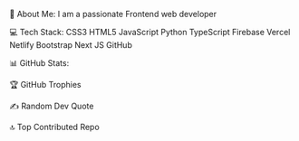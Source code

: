 💫 About Me:
I am a passionate Frontend web developer

💻 Tech Stack:
CSS3 HTML5 JavaScript Python TypeScript Firebase Vercel Netlify Bootstrap Next JS GitHub

📊 GitHub Stats:




🏆 GitHub Trophies


✍️ Random Dev Quote


🔝 Top Contributed Repo


